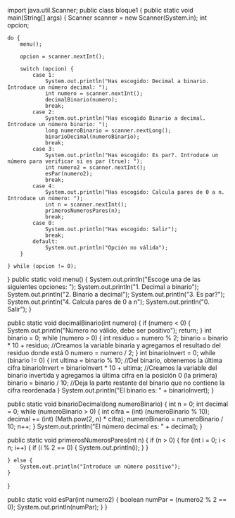 import java.util.Scanner; public class bloque1 { public static void main(String[] args) { Scanner scanner = new Scanner(System.in); int opcion;

    do {
        menu();

        opcion = scanner.nextInt();

        switch (opcion) {
            case 1:
                System.out.println("Has escogido: Decimal a binario. Introduce un número decimal: ");
                int numero = scanner.nextInt();
                decimalBinario(numero);
                break;
            case 2:
                System.out.println("Has escogido Binario a decimal. Introduce un número binario: ");
                long numeroBinario = scanner.nextLong();
                binarioDecimal(numeroBinario);
                break;
            case 3:
                System.out.println("Has escogido: Es par?. Introduce un número para verificar si es par (true): ");
                int numero2 = scanner.nextInt();
                esPar(numero2);
                break;
            case 4:
                System.out.println("Has escogido: Calcula pares de 0 a n. Introduce un número: ");
                int n = scanner.nextInt();
                primerosNumerosPares(n);
                break;
            case 0:
                System.out.println("Has escogido: Salir");
                break;
            default:
                System.out.println("Opción no válida");
        }

    } while (opcion != 0);
}
public static void menu() {
    System.out.println("Escoge una de las siguientes opciones: ");
    System.out.println("1. Decimal a binario");
    System.out.println("2. Binario a decimal");
    System.out.println("3. Es par?");
    System.out.println("4. Calcula pares de 0 a n");
    System.out.println("0. Salir");
}


public static void decimalBinario(int numero) {
    if (numero < 0) {
        System.out.println("Número no válido, debe ser positivo");
        return;
    }
    int binario = 0;
    while (numero > 0) {
        int residuo = numero % 2;
        binario = binario * 10 + residuo;  //Creamos la variable binaria y agregamos el resultado del residuo donde está 0
        numero = numero / 2;
    }
    int binarioInvert = 0;
    while (binario != 0) {
        int ultima = binario % 10; //Del binario, obtenemos la última cifra
        binarioInvert = binarioInvert * 10 + ultima;  //Creamos la variable del binario invertida y agregamos la última cifra en la posición 0 (la primera)
        binario = binario / 10; //Deja la parte restante del binario que no contiene la cifra reordenada
    }
    System.out.println("El binario es: " + binarioInvert);
}


public static void binarioDecimal(long numeroBinario) {
    int n = 0;
    int decimal = 0;
    while (numeroBinario > 0) {
        int cifra = (int) (numeroBinario % 10);
        decimal += (int) (Math.pow(2, n) * cifra);
        numeroBinario = numeroBinario / 10;
        n++;
    }
    System.out.println("El número decimal es: " + decimal);
}


public static void primerosNumerosPares(int n) {
    if (n > 0) {
        for (int i = 0; i < n; i++) {
            if (i % 2 == 0) {
                System.out.println(i);
            }
        }

    } else {
        System.out.println("Introduce un número positivo");
    }
}

public static void esPar(int numero2) {
    boolean numPar = (numero2 % 2 == 0);
    System.out.println(numPar);
 }
}
